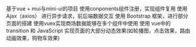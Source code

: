 基于vue + mui与mini-ui的项目
使用conponents组件注册，实现组件复用
使用 Ajax（axios） 进行异步请求，前后端数据交互
使用 Bootstrap 框架，进行部分页面的搭建
使用vuex实现商场数据能够在多个组件中使用
使用 vue中的transition 和 JavaScript 实现页面的大部分动态效果(如轮播图，点击效果，路由动画效果，购物车效果)
